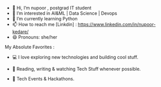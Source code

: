 
- 👋 Hi, I’m nupoor , postgrad IT student
- 👀 I’m interested in  AI&ML | Data Science | Devops
- 🌱 I’m currently learning Python
- 📫 How to reach me [Linkdin] : https://www.linkedin.com/in/nupoor-kedare/
- 😄 Pronouns: she/her

  
My Absolute Favorites :
  
 - 💻   I love exploring new technologies and building cool stuff.

 -  📰   Reading, writing & watching Tech Stuff whenever possible.
 -  🍕   Tech Events & Hackathons.

<!---
nupoorkedare2002/nupoorkedare2002 is a ✨ special ✨ repository because its `README.md` (this file) appears on your GitHub profile.
You can click the Preview link to take a look at your changes.
--->
